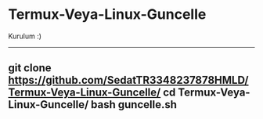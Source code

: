 # Termux-Veya-Linux-Guncelle
Kurulum :)

-----------------------------------------------------------------------------------------------------
git clone https://github.com/SedatTR3348237878HMLD/Termux-Veya-Linux-Guncelle/
cd Termux-Veya-Linux-Guncelle/
bash guncelle.sh
-----------------------------------------------------------------------------------------------------
